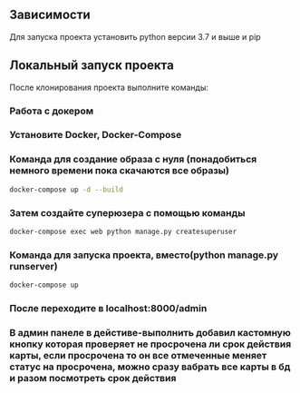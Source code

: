 
## Зависимости

Для запуска проекта установить python версии 3.7 и выше и pip

## Локальный запуск проекта

После клонирования проекта выполните команды:

### Работа  с докером

### Установите Docker, Docker-Compose

### Команда для создание образа с нуля (понадобиться немного времени пока скачаются все образы)
```bash 
docker-compose up -d --build
```
### Затем создайте суперюзера с помощью команды
```bash
docker-compose exec web python manage.py createsuperuser
```

### Команда для запуска проекта, вместо(python manage.py runserver)
```bash
docker-compose up
```
### После переходите в localhost:8000/admin

### В админ панеле в дейстиве-выполнить добавил кастомную кнопку которая проверяет не просрочена ли срок действия карты, если просрочена то он все отмеченные меняет статус на просрочена, можно сразу вабрать все карты в бд и разом посмотреть срок действия

